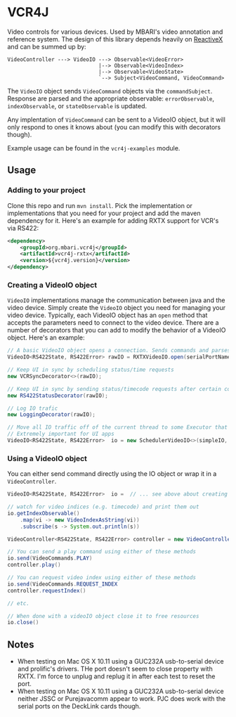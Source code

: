 # VCR4J

Video controls for various devices. Used by MBARI's video annotation and reference system. The design of this library depends heavily on [ReactiveX](https://github.com/ReactiveX/RxJava) and can be summed up by:

```
VideoController ---> VideoIO ---> Observable<VideoError>
                             |--> Observable<VideoIndex>
                             |--> Observable<VideoState>
                             `--> Subject<VideoCommand, VideoCommand>
```

The `VideoIO` object sends `VideoCommand` objects via the `commandSubject`. Response are parsed and the appropriate observable: `errorObservable`, `indexObservable`, or `stateObservable` is updated. 

Any implentation of `VideoCommand` can be sent to a VideoIO object, but it will only respond to ones it knows about (you can modify this with decorators though).

Example usage can be found in the `vcr4j-examples` module.

## Usage

### Adding to your project  
Clone this repo and run `mvn install`. Pick the implementation or implementations that you need for your project and add the maven dependency for it. Here's an example for adding RXTX support for VCR's via RS422:

```xml
<dependency>
    <groupId>org.mbari.vcr4j</groupId>
    <artifactId>vcr4j-rxtx</artifactId>
    <version>${vcr4j.version}</version>
</dependency>
```

### Creating a VideoIO object
`VideoIO` implementations manage the communication between java and the video device.  Simply create the `VideoIO` object you need for managing your video device. Typically, each VideoIO object has an `open` method that accepts the parameters need to connect to the video device. There are a number of decorators that you can add to modify the behavior of a VideoIO object. Here's an example:

```java
// A basic VideoIO object opens a connection. Sends commands and parses responses. 
VideoIO<RS422State, RS422Error> rawIO = RXTXVideoIO.open(serialPortName);

// Keep UI in sync by scheduling status/time requests
new VCRSyncDecorator<>(rawIO);

// Keep UI in sync by sending status/timecode requests after certain commands
new RS422StatusDecorator(rawIO);

// Log IO trafic
new LoggingDecorator(rawIO);

// Move all IO traffic off of the current thread to some Executor that you specify. 
// Extremely important for UI apps
VideoIO<RS422State, RS422Error>  io = new SchedulerVideoIO<>(simpleIO, Executors.newCachedThreadPool());

```

### Using a VideoIO object

You can either send command directly using the IO object or wrap it in a `VideoController`.

```java
VideoIO<RS422State, RS422Error>  io =  // ... see above about creating one

// watch for video indices (e.g. timecode) and print them out
io.getIndexObservable()
    .map(vi -> new VideoIndexAsString(vi))
    .subscribe(s -> System.out.println(s))

VideoController<RS422State, RS422Error> controller = new VideoController(io);

// You can send a play command using either of these methods
io.send(VideoCommands.PLAY)
controller.play()

// You can request video index using either of these methods
io.send(VideoCommands.REQUEST_INDEX
controller.requestIndex()

// etc.

// When done with a videoIO object close it to free resources
io.close()

```


## Notes

- When testing on Mac OS X 10.11 using a GUC232A usb-to-serial device and prolific's drivers. THe port doesn't seem to close property with RXTX. I'm force to unplug and replug it in after each test to reset the port.
- When testing on Mac OS X 10.11 using a GUC232A usb-to-serial device neither JSSC or Purejavacomm appear to work. PJC does work with the serial ports on the DeckLink cards though.
